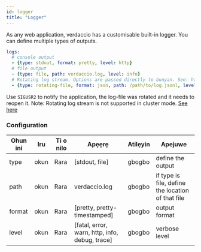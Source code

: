 ```yaml
---
id: logger
title: "Logger"
---
```


As any web application, verdaccio has a customisable built-in logger. You can define multiple types of outputs.

```yaml
logs:
  # console output
  - {type: stdout, format: pretty, level: http}
  # file output
  - {type: file, path: verdaccio.log, level: info}
  # Rotating log stream. Options are passed directly to bunyan. See: https://github.com/trentm/node-bunyan#stream-type-rotating-file
  - {type: rotating-file, format: json, path: /path/to/log.jsonl, level: http, options: {period: 1d}}
```

Use `SIGUSR2` to notify the application, the log-file was rotated and it needs to reopen it. Note: Rotating log stream is not supported in cluster mode. [See here](https://github.com/trentm/node-bunyan#stream-type-rotating-file)

### Configuration

| Ohun ini | Iru  | Ti o nilo | Apẹẹrẹ                                         | Atilẹyin | Apejuwe                                           |
| -------- | ---- | --------- | ---------------------------------------------- | -------- | ------------------------------------------------- |
| type     | okun | Rara      | [stdout, file]                                 | gbogbo   | define the output                                 |
| path     | okun | Rara      | verdaccio.log                                  | gbogbo   | if type is file, define the location of that file |
| format   | okun | Rara      | [pretty, pretty-timestamped]                   | gbogbo   | output format                                     |
| level    | okun | Rara      | [fatal, error, warn, http, info, debug, trace] | gbogbo   | verbose level                                     |